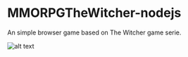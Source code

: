 # MMORPGTheWitcher-nodejs
An simple browser game based on The Witcher game serie.  

![alt text][logo]

[logo]: https://uploaddeimagens.com.br/images/001/889/817/original/Capturar.JPG "Logo Title Text 2"
